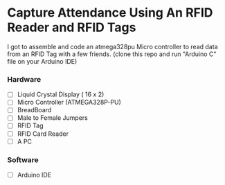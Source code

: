 # Capture Attendance Using An RFID Reader and RFID Tags
I got to assemble and code an atmega328pu Micro controller to read data from an RFID Tag with a few friends. 
(clone this repo and run "Arduino C" file on your Arduino IDE)
### Hardware
- [ ] Liquid Crystal Display ( 16 x 2) 
- [ ] Micro Controller (ATMEGA328P-PU)
- [ ] BreadBoard
- [ ] Male to Female Jumpers
- [ ] RFID Tag 
- [ ] RFID Card Reader
- [ ] A PC

### Software
- [ ] Arduino IDE
